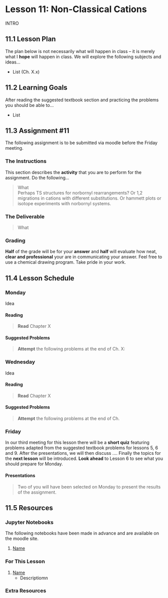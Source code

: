 # Lesson 11: Non-Classical Cations
INTRO

## 11.1 Lesson Plan
The plan below is not necessarily what will happen in class – it is merely what I **hope** will happen in class. We will explore the following subjects and ideas&hellip;

- List (Ch. X.x)


## 11.2 Learning Goals
After reading the suggested textbook section and practicing the problems you should be able to&hellip;

- List


## 11.3 Assignment \#11

The following assignment is to be submitted via moodle before the Friday meeting.

### The Instructions
This section describes the **activity** that you are to perform for the assignment. Do the following&hellip;

> What <br>
> Perhaps TS structures for norbornyl rearrangements? Or 1,2 migrations in cations with different substitutions. Or hammett plots or isotope experiments with norbornyl systems.


### The Deliverable
> What


### Grading
**Half** of the grade will be for your **answer** and **half** will evaluate how neat, **clear and professional** your are in communicating your answer. Feel free to use a chemical drawing program. Take pride in your work.

## 11.4 Lesson Schedule

### Monday 

Idea

#### Reading

> **Read** Chapter X  <br>


#### Suggested Problems

> **Attempt** the following problems at the end of Ch. X:   <br>

### Wednesday

Idea

#### Reading

> **Read** Chapter X  

#### Suggested Problems

> **Attempt** the following problems at the end of Ch. 

### Friday

In our third meeting for this lesson there will be a **short quiz** featuring problems adapted from the suggested textbook problems for lessons 5, 6 and 9. After the presentations, we will then discuss .... Finally the topics for the **next lesson** will be introduced. **Look ahead** to Lesson 6 to see what you should prepare for Monday. 

#### Presentations

> Two of you will have been selected on Monday to present the results of the assignment. 


## 11.5 Resources

### Jupyter Notebooks

The following notebooks have been made in advance and are available on the moodle site.

1. [Name](Resource_Moodle_Link.md)


### For This Lesson

1. [Name](Resource_Moodle_Link.md) 
    - Descriptiomn

### Extra Resources

